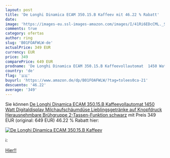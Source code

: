 ```yaml
---
layout: post
title: 'De Longhi Dinamica ECAM 350.15.B Kaffeev mit 46.22 % Rabatt'
date: 
image: 'https://images-eu.ssl-images-amazon.com/images/I/41Ri6EDcCML._SL200_.jpg'
comments: true
category: ofertas
author: ring
slug: 'B01FOAFWLW-de'
actualPrice: 349 EUR
currency: EUR
price: 349
comparePrice: 649 EUR
prodname: 'De Longhi Dinamica ECAM 350.15.B Kaffeevollautomat  1450 Watt  Digitaldisplay  Milchaufschäumdüse  Lieblingsgetränke auf Knopfdruck  Herausnehmbare Brühgruppe  2-Tassen-Funktion  schwarz'
country: 'de'
flag: '🇩🇪'
buyurl: 'https://www.amazon.de/dp/B01FOAFWLW/?tag=tolees0ca-21'
descuento: '46.22'
average: '349'
---
```


Sie können [De Longhi Dinamica ECAM 350.15.B Kaffeevollautomat  1450 Watt  Digitaldisplay  Milchaufschäumdüse  Lieblingsgetränke auf Knopfdruck  Herausnehmbare Brühgruppe  2-Tassen-Funktion  schwarz](https://www.amazon.de/dp/B01FOAFWLW/?tag=tolees0ca-21) mit Preis 349 EUR (original: 649 EUR) 46.22 % Rabatt hier:

[![De Longhi Dinamica ECAM 350.15.B Kaffeev](https://images-eu.ssl-images-amazon.com/images/I/41Ri6EDcCML._SL200_.jpg)](https://www.amazon.de/dp/B01FOAFWLW/?tag=tolees0ca-21)

ℹ️:


[Hier!!](https://www.amazon.de/dp/B01FOAFWLW/?tag=tolees0ca-21)
